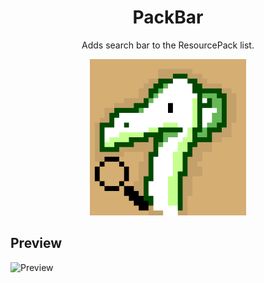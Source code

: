 <div align="center">
<h1>PackBar</h1> 
<p> Adds search bar to the ResourcePack list. </p>

<img src="images/icon.png" width="250"/>

</div>

## Preview
![Preview](images/preview.gif)

